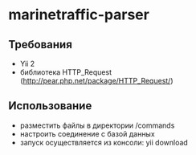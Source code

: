 # marinetraffic-parser

## Требования
- Yii 2
- библиотека HTTP_Request (http://pear.php.net/package/HTTP_Request/) 

## Использование
- разместить файлы в директории /commands
- настроить соединение с базой данных
- запуск осуществляется из консоли: yii download
